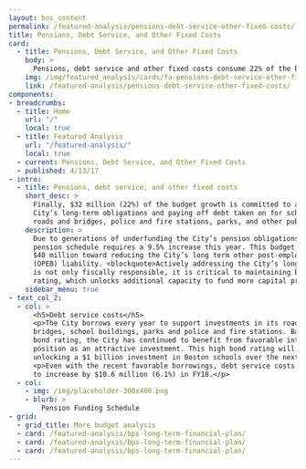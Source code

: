 ```yaml
---
layout: bos_content
permalink: /featured-analysis/pensions-debt-service-other-fixed-costs/
title: Pensions, Debt Service, and Other Fixed Costs
card:
  - title: Pensions, Debt Service, and Other Fixed Costs
    body: >
      Pensions, debt service and other fixed costs consume 22% of the budget growth.
    img: /img/featured_analysis/cards/fa-pensions-debt-service-other-fixed-costs.jpg
    link: /featured-analysis/pensions-debt-service-other-fixed-costs/
components:
- breadcrumbs:
  - title: Home
    url: "/"
    local: true
  - title: Featured Analysis
    url: "/featured-analysis/"
    local: true
  - current: Pensions, Debt Service, and Other Fixed Costs
  - published: 4/13/17
- intro:
  - title: Pensions, debt service, and other fixed costs
    short_desc: >
      Finally, $32 million (22%) of the budget growth is committed to addressing the 
      City’s long-term obligations and paying off debt taken on for school buildings, 
      roads and bridges, police and fire stations, parks, and other public assets. 
    description: >
      Due to generations of underfunding the City’s pension obligations, the City’s 
      pension schedule requires a 9.5% increase this year. This budget again dedicates 
      $40 million toward reducing the City’s long term other post-employment benefits 
      (OPEB) liability. <blockquote>Actively addressing the City’s long-term liabilities 
      is not only fiscally responsible, it is critical to maintaining Boston’s AAA bond 
      rating, which unlocks additional capacity to fund more capital projects.</blockquote>
    sidebar_menu: true
- text_col_2:
  - col: >
      <h5>Debt service costs</h5>
      <p>The City borrows every year to support investments in its roads, 
      bridges, school buildings, parks and police and fire stations. Based on its AAA 
      bond rating, the City has continued to benefit from favorable interest rates and its 
      position as an attractive investment. This high bond rating will be integral to 
      unlocking a $1 billion investment in Boston schools over the next 10 years.</p>
      <p>Even with the recent favorable borrowings, debt service costs are projected
      to increase by $10.6 million (6.1%) in FY18.</p> 
  - col:
    - img: /img/placeholder-300x400.png
    - blurb: >
        Pension Funding Schedule
- grid: 
  - grid_title: More budget analysis
  - card: /featured-analysis/bps-long-term-financial-plan/
  - card: /featured-analysis/bps-long-term-financial-plan/
  - card: /featured-analysis/bps-long-term-financial-plan/
---
```

